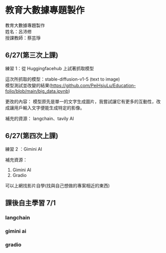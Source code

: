 # 教育大數據專題製作
教育大數據專題製作  
姓名：呂沛修  
授課教師：蔡芸琤  

## 6/27(第三次上課)
練習 1：從 Huggingfacehub 上試著抓取模型  

這次所抓取的模型：stable-diffusion-v1-5 (text to image)  
模型測試並改變的結果(https://github.com/PeiHsiuLu/Education-folio/blob/main/big_data.ipynb)  

更改的內容：
模型原先是單一的文字生成圖片，我嘗試讓它有更多的互動性，改成讓用戶輸入文字便能生成特定的影像。

補充的資源：
langchain、tavily AI


## 6/27(第四次上課)
練習 2 ：Gimini AI  

補充資源：  
1. Gimini AI  
2. Gradio  

可以上網找影片自學(找與自己想做的專案相近的東西)  

## 課後自主學習 7/1

### langchain



### gimini ai



### gradio
